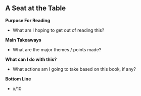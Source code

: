 
## A Seat at the Table

**Purpose For Reading**
- What am I hoping to get out of reading this?
 
**Main Takeaways**
- What are the major themes / points made?

**What can I do with this?**
- What actions am I going to take based on this book, if any?

**Bottom Line**
- x/10
<!--stackedit_data:
eyJoaXN0b3J5IjpbNTM3NjYyMjcwXX0=
-->